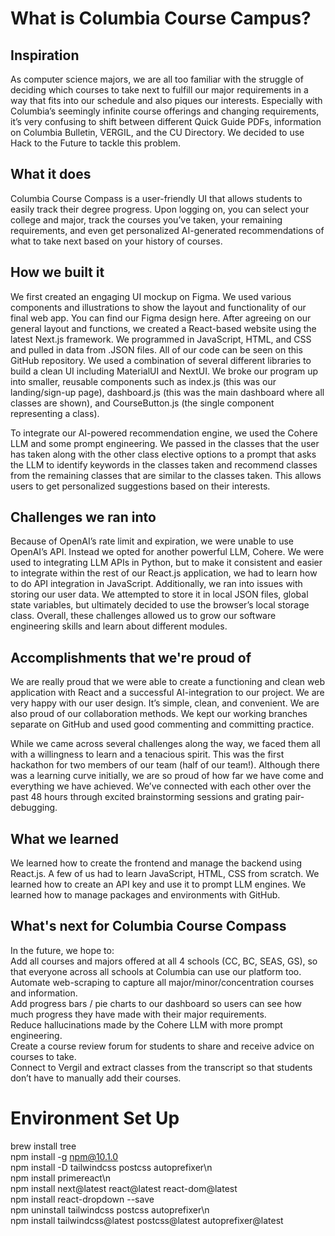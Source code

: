 # <bold> What is Columbia Course Campus? </bold>

## Inspiration

As computer science majors, we are all too familiar with the struggle of deciding which courses to take next to fulfill our major requirements in a way that fits into our schedule and also piques our interests. Especially with Columbia’s seemingly infinite course offerings and changing requirements, it’s very confusing to shift between different Quick Guide PDFs, information on Columbia Bulletin, VERGIL, and the CU Directory. We decided to use Hack to the Future to tackle this problem. 

## What it does

Columbia Course Compass is a user-friendly UI that allows students to easily track their degree progress. Upon logging on, you can select your college and major, track the courses you’ve taken, your remaining requirements, and even get personalized AI-generated recommendations of what to take next based on your history of courses. 

## How we built it

We first created an engaging UI mockup on Figma. We used various components and illustrations to show the layout and functionality of our final web app. You can find our Figma design here. After agreeing on our general layout and functions, we created a React-based website using the latest Next.js framework. We programmed in JavaScript, HTML, and CSS and pulled in data from .JSON files. All of our code can be seen on this GitHub repository. We used a combination of several different libraries to build a clean UI including MaterialUI and NextUI. We broke our program up into smaller, reusable components such as index.js (this was our landing/sign-up page), dashboard.js (this was the main dashboard where all classes are shown), and CourseButton.js (the single component representing a class). 

To integrate our AI-powered recommendation engine, we used the Cohere LLM and some prompt engineering. We passed in the classes that the user has taken along with the other class elective options to a prompt that asks the LLM to identify keywords in the classes taken and recommend classes from the remaining classes that are similar to the classes taken. This allows users to get personalized suggestions based on their interests.

## Challenges we ran into

Because of OpenAI’s rate limit and expiration, we were unable to use OpenAI’s API. Instead we opted for another powerful LLM, Cohere. We were used to integrating LLM APIs in Python, but to make it consistent and easier to integrate within the rest of our React.js application, we had to learn how to do API integration in JavaScript. Additionally, we ran into issues with storing our user data. We attempted to store it in local JSON files, global state variables, but ultimately decided to use the browser’s local storage class. Overall, these challenges allowed us to grow our software engineering skills and learn about different modules.

## Accomplishments that we're proud of

We are really proud that we were able to create a functioning and clean web application with React and a successful AI-integration to our project. We are very happy with our user design. It’s simple, clean, and convenient. We are also proud of our collaboration methods. We kept our working branches separate on GitHub and used good commenting and committing practice. 

While we came across several challenges along the way, we faced them all with a willingness to learn and a tenacious spirit. This was the first hackathon for two members of our team (half of our team!). Although there was a learning curve initially, we are so proud of how far we have come and everything we have achieved. We’ve connected with each other over the past 48 hours through excited brainstorming sessions and grating pair-debugging. 

## What we learned
We learned how to create the frontend and manage the backend using React.js. A few of us had to learn JavaScript, HTML, CSS from scratch. We learned how to create an API key and use it to prompt LLM engines. We learned how to manage packages and environments with GitHub. 

## What's next for Columbia Course Compass
In the future, we hope to: <br>
Add all courses and majors offered at all 4 schools (CC, BC, SEAS, GS), so that everyone across all schools at Columbia can use our platform too.  <br>
Automate web-scraping to capture all major/minor/concentration courses and information.  <br>
Add progress bars / pie charts to our dashboard so users can see how much progress they have made with their major requirements.  <br>
Reduce hallucinations made by the Cohere LLM with more prompt engineering.  <br>
Create a course review forum for students to share and receive advice on courses to take. <br>
Connect to Vergil and extract classes from the transcript so that students don’t have to manually add their courses.

# <bold>Environment Set Up</bold>
brew install tree  <br>
npm install -g npm@10.1.0  <br>
npm install -D tailwindcss postcss autoprefixer\n  <br>
npm install primereact\n  <br>
npm install next@latest react@latest react-dom@latest  <br>
npm install react-dropdown  --save  <br>
npm uninstall tailwindcss postcss autoprefixer\n  <br>
npm install tailwindcss@latest postcss@latest autoprefixer@latest  <br>
